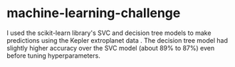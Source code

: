 # machine-learning-challenge

I used the scikit-learn library's SVC and decision tree models to make predictions using the Kepler extroplanet data . The decision tree model had slightly higher accuracy over the SVC model (about 89% to 87%) even before tuning hyperparameters.
